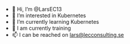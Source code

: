 - 👋 Hi, I’m @LarsEC13
- 👀 I’m interested in Kubernetes
- 🌱 I’m currently learning Kubernetes
- 💞️ I am currently training
- 📫 I can be reached on lars@lecconsulting.se

<!---
LarsEC13/LarsEC13 is a ✨ special ✨ repository because its `README.md` (this file) appears on your GitHub profile.
You can click the Preview link to take a look at your changes.
--->
